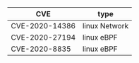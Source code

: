 | CVE | type |
| - | - |
| CVE-2020-14386 | linux Network |
| CVE-2020-27194 | linux eBPF |
| CVE-2020-8835 | linux eBPF |  
